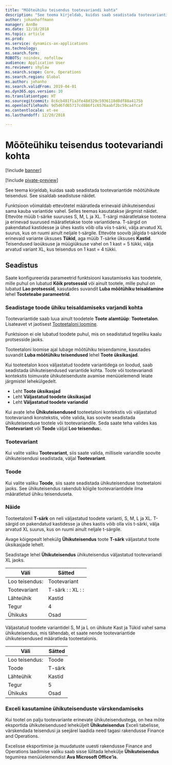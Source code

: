 ```yaml
---
title: "Mõõteühiku teisendus tootevariandi kohta"
description: "See teema kirjeldab, kuidas saab seadistada tootevariantide mõõtühikute teisendusi."
author: johanhoffmann
manager: AnnBe
ms.date: 12/18/2018
ms.topic: article
ms.prod: 
ms.service: dynamics-ax-applications
ms.technology: 
ms.search.form: 
ROBOTS: noindex, nofollow
audience: Application User
ms.reviewer: shylaw
ms.search.scope: Core, Operations
ms.search.region: Global
ms.author: johanho
ms.search.validFrom: 2019-04-01
ms.dyn365.ops.version: 10
ms.translationtype: HT
ms.sourcegitcommit: 8c6cb481f1a3fe48d329c5936118d8df88a4175b
ms.openlocfilehash: 9d5d6fd65717cd886f1c6576aabf2bc59ca4fcaf
ms.contentlocale: et-ee
ms.lasthandoff: 12/20/2018

---
```


# <a name="unit-of-measure-conversion-per-product-variant"></a>Mõõteühiku teisendus tootevariandi kohta

[!include [banner](../includes/banner.md)]

[!include [pivate-preview](../includes/pivate-preview-banner.md)]

See teema kirjeldab, kuidas saab seadistada tootevariantide mõõtühikute teisendusi. See sisaldab seadistuse näidet.

Funktsioon võimaldab ettevõtetel määratleda erinevaid ühikuteisendusi sama kauba variantide vahel. Selles teemas kasutatakse järgmist näidet. Ettevõte müüb t-särke suuruses S, M, L ja XL. T-särgi määratletakse tootena ja erinevad suurused määratletakse toote variantidena. T-särgid on pakendatud kastidesse ja ühes kastis võib olla viis t-särki, välja arvatud XL suurus, kus on ruumi ainult neljale t-särgile. Ettevõte soovib jälgida t-särkide erinevaid variante üksuses **Tükid**, aga müüb T-särke üksuses **Kastid**. Teisendused laoüksuse ja müügiüksuse vahel on 1 kast = 5 tükki, välja arvatud variant XL, kus teisendus on 1 kast = 4 tükki.

## <a name="setup"></a>Seadistus

Saate konfigureerida parameetrid funktsiooni kasutamiseks kas toodetele, mille puhul on lubatud **Kõik protsessid** või ainult tootele, mille puhul on lubatud **Lao protsessid**, kasutades suvandit **Luba mõõtühiku teisaldamine** lehel **Tooteteabe parameetrid**.

### <a name="set-up-a-product-for-unit-conversion-per-variant"></a>Seadistage toode ühiku teisaldamiseks varjandi kohta

Tootevariantide saab luua ainult toodetele **Toote alamtüüp**: **Tooteetalon**. Lisateavet vt jaotisest [Tooteetaloni loomine](tasks/create-product-master.md).

Funktsioon ei ole lubatud toodete puhul, mis on seadistatud tegeliku kaalu protsesside jaoks. 

Tooteetaloni loomise ajal lubage mõõtühiku teisendamine, kasutades suvandit **Luba mõõtühiku teisendused** lehel **Toote üksikasjad**.

Kui tooteetalon koos väljastatud toodete variantidega on loodud, saab seadistada ühikuteisendused variantide kohta. Toote või tootevariandi kontekstis toimuvate ühikuteisenduste avamise menüüelemendi leiate järgmistel lehekülgedelt.

-   Leht **Toote üksikasjad**
-   Leht **Väljastatud toodete üksikasjad**
-   Leht **Väljastatud toodete variandid**

Kui avate lehe **Ühikuteisendused** tooteetaloni kontekstis või väljastatud tootevariandi konstekstis, võite valida, kas soovite seadistada ühikuteisenduse tootele või tootevariandile. Seda saate teha valides kas **Tootevariant** või **Toode** väljal **Loo teisendus:**.

### <a name="product-variant"></a>Tootevariant

Kui valite valiku **Tootevariant**, siis saate valida, millisele variandile soovite ühikuteisendusi seadistada, väljal **Tootevariant**.

### <a name="product"></a>Toode

Kui valite valiku **Toode**, siis saate seadistada ühikuteisenduse tooteetaloni jaoks. See ühikuteisendus rakendub kõigile tootevariantidele ilma määratletud ühiku teisenduseta.

### <a name="example"></a>Näide

Tooteetalonil **T-särk** on neli väljastatud toodete varianti, S, M, L ja XL. T-särgid on pakendatud kastidesse ja ühes kastis võib olla viis t-särki, välja arvatud XL suurus, kus on ruumi ainult neljale t-särgile.

Avage kõigepealt lehekülg **Ühikuteisendus** toote **T-särk** väljastatut toote üksikasjade lehelt.

Seadistage lehel **Ühikuteisendus** ühikuteisendus väljastatud tootevariandi XL jaoks.

| **Väli**             | **Sätted**             |
|-----------------------|-------------------------|
| Loo teisendus: | Tootevariant         |
| Tootevariant       | T-särk : : XL : : |
| Lähteühik             | Kastid                   |
| Tegur                | 4                       |
| Ühikuks               | Osad                  |

Väljastatud toodete variantidel S, M ja L on ühikute Kast ja Tükid vahel sama ühikuteisendus, mis tähendab, et saate nende tootevariantide ühikuteisendused määratleda tooteetalonis.

| **Väli**             | **Sätted** |
|-----------------------|-------------|
| Loo teisendus: | Toode     |
| Toode               | T-särk     |
| Lähteühik             | Kastid       |
| Tegur                | 5           |
| Ühikuks               | Osad      |

### <a name="using-excel-to-update-the-unit-conversions"></a>Exceli kasutamine ühikuteisenduste värskendamiseks

Kui tootel on palju tootevariante erinevate ühikuteisendustega, on hea mõte eksportida ühikuteisendused leheküljelt **Ühikuteisendus** Exceli tabelisse, värskendada teisendusi ja seejärel laadida need tagasi rakendusse Finance and Operations.

Excelisse eksportimise ja muudatuste uuesti rakendusse Finance and Operations laadimise valiku saab sisse lülitada lehekülje **Ühikuteisendus** tegumirea menüüelemendist **Ava Microsoft Office’is**.

